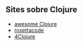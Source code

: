 ## Sites sobre Clojure

- [awesome Clojure](https://github.com/razum2um/awesome-clojure)
- [rosettacode](http://rosettacode.org/wiki/Miller%E2%80%93Rabin_primality_test)
- [4Clojure](http://www.4clojure.com/)
